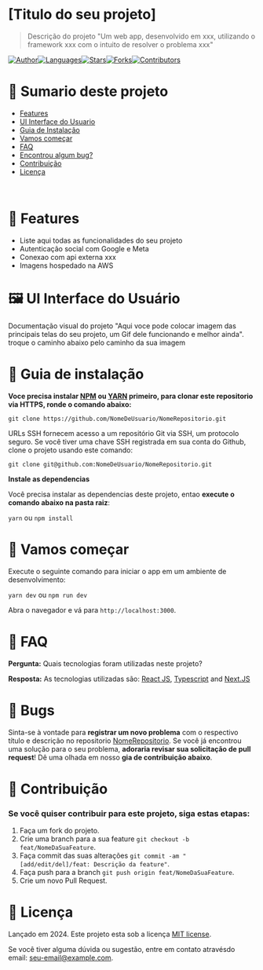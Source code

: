 # [Titulo do seu projeto]

> Descrição do projeto "Um web app, desenvolvido em xxx, utilizando o framework xxx com o intuito de resolver o problema xxx"

[![Author](https://img.shields.io/badge/author-NomeDeUsuario-ff9000?style=flat-square)](https://github.com/NomeDeUsuario)[![Languages](https://img.shields.io/github/languages/count/NomeDeUsuario/NomeRepositorio?color=%23ff9000&style=flat-square)](#)[![Stars](https://img.shields.io/github/stars/NomeDeUsuario/NomeRepositorio?color=ff9000&style=flat-square)](https://github.com/NomeDeUsuario/NomeRepositorio/stargazers)[![Forks](https://img.shields.io/github/forks/NomeDeUsuario/NomeRepositorio?color=%23ff9000&style=flat-square)](https://github.com/NomeDeUsuario/NomeRepositorio/network/members)[![Contributors](https://img.shields.io/github/contributors/NomeDeUsuario/NomeRepositorio?color=ff9000&style=flat-square)](https://github.com/NomeDeUsuario/NomeRepositorio/graphs/contributors)

# :pushpin: Sumario deste projeto

- [Features](#rocket-features)
- [UI Interface do Usuario](#framed_picture-ui-interface-do-usuário)
- [Guia de Instalação](#construction_worker-guia-de-instalação)
- [Vamos começar](#runner-vamos-começar)
- [FAQ](#postbox-faq)
- [Encontrou algum bug?](#bug-bugs)
- [Contribuição](#tada-contribuição)
- [Licença](#closed_book-licença)

<br />

# :rocket: Features

- Liste aqui todas as funcionalidades do seu projeto
- Autenticação social com Google e Meta
- Conexao com api externa xxx
- Imagens hospedado na AWS

# :framed_picture: UI Interface do Usuário

Documentação visual do projeto "Aqui voce pode colocar imagem das principais telas do seu projeto, um Gif dele funcionando e melhor ainda". troque o caminho abaixo pelo caminho da sua imagem

<p align="left">
<!-- <img src="src/images/mockup.png" /> -->
</p>

# :construction_worker: Guia de instalação

**Voce precisa instalar [NPM](https://www.npmjs.com/) ou [YARN](https://yarnpkg.com/) primeiro, para clonar este repositorio via HTTPS, ronde o comando abaixo:**

`git clone https://github.com/NomeDeUsuario/NomeRepositorio.git`

URLs SSH fornecem acesso a um repositório Git via SSH, um protocolo seguro. Se você tiver uma chave SSH registrada em sua conta do Github, clone o projeto usando este comando:

`git clone git@github.com:NomeDeUsuario/NomeRepositorio.git`

**Instale as dependencias**

Você precisa instalar as dependencias deste projeto, entao **execute o comando abaixo na pasta raiz**:

`yarn`
ou
`npm install`

# :runner: Vamos começar

Execute o seguinte comando para iniciar o app em um ambiente de desenvolvimento:

`yarn dev`
ou
`npm run dev`

Abra o navegador e vá para `http://localhost:3000`.

# :postbox: FAQ

**Pergunta:** Quais tecnologias foram utilizadas neste projeto?

**Resposta:** As tecnologias utilizadas são: [React JS](https://pt-br.reactjs.org/), [Typescript](https://www.typescriptlang.org/) and [Next.JS](https://nextjs.org/)

# :bug: Bugs

Sinta-se à vontade para **registrar um novo problema** com o respectivo título e descrição no repositorio [NomeRepositorio](https://github.com/NomeDeUsuario/NomeRepositorio/issues). Se você já encontrou uma solução para o seu problema, **adoraria revisar sua solicitação de pull request**! Dê uma olhada em nosso **gia de contribuição abaixo**.

# :tada: Contribuição

### Se você quiser contribuir para este projeto, siga estas etapas:

1. Faça um fork do projeto.
2. Crie uma branch para a sua feature `git checkout -b feat/NomeDaSuaFeature`.
3. Faça commit das suas alterações `git commit -am "[add/edit/del]/feat: Descrição da feature"`.
4. Faça push para a branch `git push origin feat/NomeDaSuaFeature`.
5. Crie um novo Pull Request.

# :closed_book: Licença

Lançado em 2024.
Este projeto esta sob a licença [MIT license](https://github.com/NomeDeUsuario/NomeRepositorio/master/LICENSE).

Se você tiver alguma dúvida ou sugestão, entre em contato atravésdo email: [seu-email@example.com](mailto:seu-email@example.com).